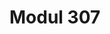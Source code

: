# Modul 307


<!--stackedit_data:
eyJoaXN0b3J5IjpbODkzMDI5NDU0LC0xNDQzNDI4MTc4LC0xMz
YyMDAxNjg5LDE0NjkxODU5Ml19
-->